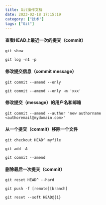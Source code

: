 ```yaml
---
title: Git操作文档
date: 2023-02-18 17:15:19
category: ["技术"]
tags: ["Git"]
---
```


#### 查看HEAD上最近一次的提交（commit） ####
```
git show

git log -n1 -p
```

<!--more-->

#### 修改提交信息（commit message） ####
```text
git commit --amend --only

git commit --amend --only -m 'xxx'
```

#### 修改提交（message）的用户名和邮箱 ####
```
git commit --amend --author 'new authorname <authoremail@mydomain.com>'
```

#### 从一个提交（commit）移除一个文件 ####
```
git checkout HEAD^ myfile

git add -A

git commit --amend
```

#### 删除最后一次提交（commit） ####
```
git reset HEAD^ --hard

git push -f [remote][branch]

git reset --soft HEAD@{1}
```

